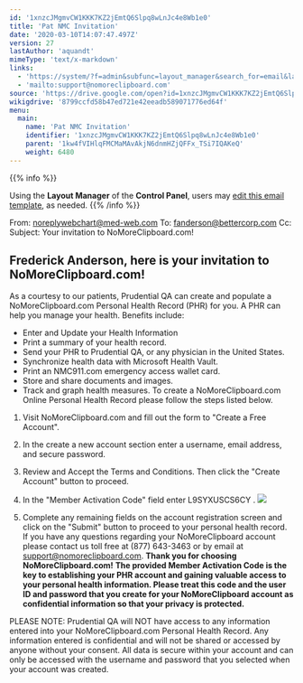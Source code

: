 ```yaml
---
id: '1xnzcJMgmvCW1KKK7KZ2jEmtQ6Slpq8wLnJc4e8Wb1e0'
title: 'Pat NMC Invitation'
date: '2020-03-10T14:07:47.497Z'
version: 27
lastAuthor: 'aquandt'
mimeType: 'text/x-markdown'
links:
  - 'https://system/?f=admin&subfunc=layout_manager&search_for=email&layout_search=Go&lv_layout_manager_limit=0&opp=edit&doc_type&old_module=Email&old_name=Pat+NMC+Invitation&active=0'
  - 'mailto:support@nomoreclipboard.com'
source: 'https://drive.google.com/open?id=1xnzcJMgmvCW1KKK7KZ2jEmtQ6Slpq8wLnJc4e8Wb1e0'
wikigdrive: '8799ccfd58b47ed721e42eeadb589071776ed64f'
menu:
  main:
    name: 'Pat NMC Invitation'
    identifier: '1xnzcJMgmvCW1KKK7KZ2jEmtQ6Slpq8wLnJc4e8Wb1e0'
    parent: '1kw4fVIHlqFMCMaMAvAkjN6dnmHZjQFFx_TSi7IQAKeQ'
    weight: 6480
---
```





{{% info %}}

Using the **Layout Manager** of the **Control Panel**, users may [edit this email template](https://system/?f=admin&subfunc=layout_manager&search_for=email&layout_search=Go&lv_layout_manager_limit=0&opp=edit&doc_type&old_module=Email&old_name=Pat+NMC+Invitation&active=0), as needed.
{{% /info %}}



From: noreplywebchart@med-web.com
To: fanderson@bettercorp.com
Cc:
Subject: Your invitation to NoMoreClipboard.com!
  
## **Frederick Anderson, here is your invitation to NoMoreClipboard.com!**  

As a courtesy to our patients, Prudential QA can create and populate a NoMoreClipboard.com Personal Health Record (PHR) for you. A PHR can help you manage your health. Benefits include:
* Enter and Update your Health Information
* Print a summary of your health record.
* Send your PHR to Prudential QA, or any physician in the United States.
* Synchronize health data with Microsoft Health Vault.
* Print an NMC911.com emergency access wallet card.
* Store and share documents and images.
* Track and graph health measures.
To create a NoMoreClipboard.com Online Personal Health Record please follow the steps listed below.
1. Visit NoMoreClipboard.com and fill out the form to "Create a Free Account".
2. In the create a new account section enter a username, email address, and secure password.
3. Review and Accept the Terms and Conditions. Then click the "Create Account" button to proceed.
4. In the "Member Activation Code" field enter L9SYXUSCS6CY .
   <img src="../pat-nmc-invitation.assets/100002010000015E0000007768431EF9E948BF18.png" />  

5. Complete any remaining fields on the account registration screen and click on the "Submit" button to proceed to your personal health record.
If you have any questions regarding your NoMoreClipboard account please contact us toll free at (877) 643-3463 or by email at [support@nomoreclipboard.com](mailto:support@nomoreclipboard.com).
**Thank you for choosing NoMoreClipboard.com!**
**The provided Member Activation Code is the key to establishing your PHR account and gaining valuable access to your personal health information. Please treat this code and the user ID and password that you create for your NoMoreClipboard account as confidential information so that your privacy is protected.**

PLEASE NOTE: Prudential QA will NOT have access to any information entered into your NoMoreClipboard.com Personal Health Record. Any information entered is confidential and will not be shared or accessed by anyone without your consent. All data is secure within your account and can only be accessed with the username and password that you selected when your account was created.
